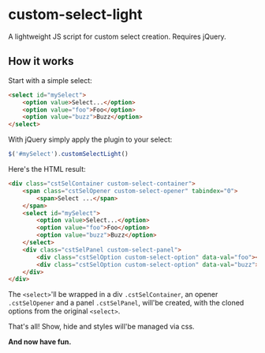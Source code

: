 # custom-select-light
A lightweight JS script for custom select creation. Requires jQuery.

## How it works
Start with a simple select:
```html
<select id="mySelect">
    <option value>Select...</option>
    <option value="foo">Foo</option>
    <option value="buzz">Buzz</option>
</select>
```
With jQuery simply apply the plugin to your select:
```javascript
$('#mySelect').customSelectLight()
```

Here's the HTML result:
```html
<div class="cstSelContainer custom-select-container">
    <span class="cstSelOpener custom-select-opener" tabindex="0">
        <span>Select ...</span>
    </span>
    <select id="mySelect">
        <option value>Select...</option>
        <option value="foo">Foo</option>
        <option value="buzz">Buzz</option>
    </select>
    <div class="cstSelPanel custom-select-panel">
        <div class="cstSelOption custom-select-option" data-val="foo"><span>Foo</span></div>
        <div class="cstSelOption custom-select-option" data-val="buzz"><span>Buzz</span></div>
    </div>
</div>
```
The `<select>`'ll be wrapped in a div `.cstSelContainer`, an opener `.cstSelOpener` and a panel `.cstSelPanel`, will'be created, with the cloned options from the original `<select>`.

That's all! Show, hide and styles will'be managed via css.

**And now have fun.**
